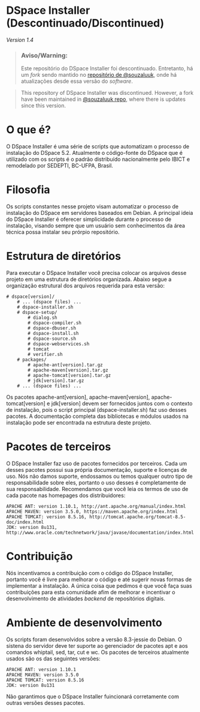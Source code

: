 # DSpace Installer (Descontinuado/Discontinued)
<i>Version 1.4</i>

> ### Aviso/Warning:
> Este repositório do DSpace Installer foi descontinuado. Entretanto, há um _fork_ sendo mantido no [repositório de @souzaluuk](https://github.com/souzaluuk/dspace-installer), onde há atualizações desde essa versão do _software_.

> This repository of DSpace Installer was discontinued. However, a fork have been maintained in [@souzaluuk repo](https://github.com/souzaluuk/dspace-installer), where there is updates since this version.


# O que é?
O DSpace Installer é uma série de scripts que automatizam o processo de instalação do DSpace 5.2. Atualmente o código-fonte do
DSpace que é utilizado com os scripts é o padrão distribuído nacionalmente pelo IBICT e remodelado por SEDEPTI, BC-UFPA, Brasil.

# Filosofia
Os scripts constantes nesse projeto visam automatizar o processo de instalação do DSpace em servidores baseados em Debian. A
principal ideia do DSpace Installer é oferecer simplicidade durante o processo de instalação, visando sempre que um usuário sem
conhecimentos da área técnica possa instalar seu prórpio repositório.

# Estrutura de diretórios
Para executar o DSpace Installer você precisa colocar os arquivos desse projeto em uma estrutura de diretórios organizada. Abaixo
segue a organização estrutural dos arquivos requerida para esta versão:

    # dspace[version]/
        # ... (dspace files) ...
        # dspace-installer.sh
        # dspace-setup/
            # dialog.sh
            # dspace-compiler.sh
            # dspace-dbuser.sh
            # dspace-install.sh
            # dspace-source.sh
            # dspace-webservices.sh
            # tomcat
            # verifier.sh
        # packages/
            # apache-ant[version].tar.gz
            # apache-maven[version].tar.gz
            # apache-tomcat[version].tar.gz
            # jdk[version].tar.gz
        # ... (dspace files) ...

Os pacotes apache-ant[version], apache-maven[version], apache-tomcat[version] e jdk[version] devem ser fornecidos juntos com o
contexto de instalação, pois o script principal (dspace-installer.sh) faz uso desses pacotes. A documentação completa das bibliotecas
e módulos usados na instalação pode ser encontrada na estrutura deste projeto.

# Pacotes de terceiros
O DSpace Installer faz uso de pacotes fornecidos por terceiros. Cada um desses pacotes possui sua própria documentação, suporte e
licenças de uso. Nós não damos suporte, endossamos ou temos qualquer outro tipo de responsabilidade sobre eles, portanto o uso
desses é completamente de sua responsabilidade. Recomendamos que você leia os termos de uso de cada pacote nas homepages dos
distribuidores:

    APACHE ANT: version 1.10.1, http://ant.apache.org/manual/index.html
    APACHE MAVEN: version 3.5.0, https://maven.apache.org/index.html
    APACHE TOMCAT: version 8.5.16, http://tomcat.apache.org/tomcat-8.5-doc/index.html
    JDK: version 8u131, http://www.oracle.com/technetwork/java/javase/documentation/index.html

# Contribuição
Nós incentivamos a contribuição com o código do DSpace Installer, portanto você é livre para melhorar o código e até sugerir novas
formas de implementar a instalação. A única coisa que pedimos é que você faça suas contribuições para esta comunidade afim de melhorar
e incentivar o desenvolvimento de atividades <i>backend</i> de repositórios digitais.

# Ambiente de desenvolvimento
Os scripts foram desenvolvidos sobre a versão 8.3-jessie do Debian. O sistena do servidor deve ter suporte ao gerenciador de pacotes
apt e aos comandos whiptail, sed, tar, cut e wc. Os pacotes de terceiros atualmente usados são os das seguintes versões:

    APACHE ANT: version 1.10.1
    APACHE MAVEN: version 3.5.0
    APACHE TOMCAT: version 8.5.16
    JDK: version 8u131

Não garantimos que o DSpace Installer fuincionará corretamente com outras versões desses pacotes.
